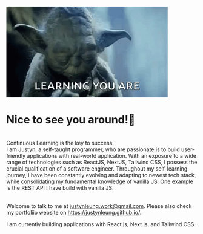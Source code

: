 ![](https://github.com/justynleung/justynleung/blob/main/asset/yoda-star-wars.gif)
<h1>Nice to see you around!👋</h1>  <br>
Continuous Learning is the key to success.<br>
I am Justyn, a self-taught programmer, who are passionate is to build user-friendly applications with real-world application. With an exposure to a wide range of technologies such as ReactJS, NextJS, Tailwind CSS, I possess the crucial qualification of a software engineer. Throughout my self-learning journey, I have been constantly evolving and adapting to newest tech stack, while consolidating my fundamental knowledge of vanilla JS. One example is the REST API I have build with vanilla JS.<br><br>

Welcome to talk to me at justynleung.work@gmail.com. Please also check my portfoliio website on <a href='https://justynleung.github.io/'>https://justynleung.github.io/</a>.

I am currently building applications with React.js, Next.js, and Tailwind CSS.

<!--
**justynleung/justynleung** is a ✨ _special_ ✨ repository because its `README.md` (this file) appears on your GitHub profile.

Here are some ideas to get you started:

- 🔭 I’m currently working on ...
- 🌱 I’m currently learning ...
- 👯 I’m looking to collaborate on ...
- 🤔 I’m looking for help with ...
- 💬 Ask me about ...
- 📫 How to reach me: ...
- 😄 Pronouns: ...
- ⚡ Fun fact: ...
-->
